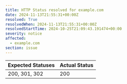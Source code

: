 ```yaml
---
title: HTTP Status resolved for example.com
date: 2024-11-13T21:55:31+00:00Z
resolved: True
resolvedWhen: 2024-11-13T21:55:31+00:00Z
resolvedStartTime: 2024-10-25T21:09:43.191474+00:00
severity: notice
affected:
  - example.com
section: issue
---
```


| Expected Statuses | Actual Status  |
|-------------------|----------------|
| 200, 301, 302 | 200 |
